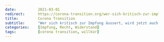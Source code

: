 ```yaml
---
date:          2021-03-01
redirect:      https://corona-transition.org/wer-sich-kritisch-zur-impfung-aussert-wird-jetzt-auch-von-behorden-angegriffen
title:         Corona Transition
subtitle:      "Wer sich kritisch zur Impfung äussert, wird jetzt auch von Behörden angegriffen"
categories:    [Impfung, Recht, Widerstand]
tags:          [corona transition, willkür]
---
```

